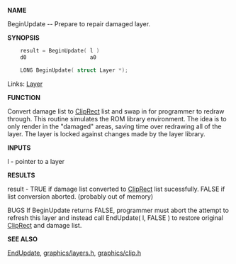 
**NAME**

BeginUpdate -- Prepare to repair damaged layer.

**SYNOPSIS**

```c
    result = BeginUpdate( l )
    d0                    a0

    LONG BeginUpdate( struct Layer *);

```
Links: [Layer](_00A1) 

**FUNCTION**

Convert damage list to [ClipRect](_00A1) list and swap in for
programmer to redraw through. This routine simulates
the ROM library environment. The idea is to only render in the
&#034;damaged&#034; areas, saving time over redrawing all of the layer.
The layer is locked against changes made by the layer library.

**INPUTS**

l - pointer to a layer

**RESULTS**

result - TRUE if damage list converted to [ClipRect](_00A1) list sucessfully.
FALSE if list conversion aborted. (probably out of memory)

BUGS
If BeginUpdate returns FALSE, programmer must abort the attempt to
refresh this layer and instead call EndUpdate( l, FALSE ) to restore
original [ClipRect](_00A1) and damage list.

**SEE ALSO**

[EndUpdate](_0396), [graphics/layers.h](_00C4), [graphics/clip.h](_00A1)
